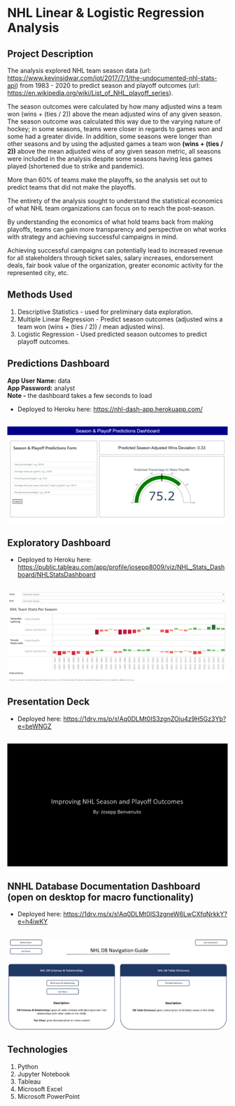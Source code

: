 # NHL Linear & Logistic Regression Analysis

## Project Description

The analysis explored NHL team season data (url: https://www.kevinsidwar.com/iot/2017/7/1/the-undocumented-nhl-stats-api) from 1983 - 2020 to predict season and playoff outcomes (url: https://en.wikipedia.org/wiki/List_of_NHL_playoff_series).

The season outcomes were calculated by how many adjusted wins a team won (wins + (ties / 2)) above the mean adjusted wins of any given season. The season outcome was calculated this way due to the varying nature of hockey; in some seasons, teams were closer in regards to games won and some had a greater divide. In addition, some seasons were longer than other seasons and by using the adjusted games a team won **(wins + (ties / 2))** above the mean adjusted wins of any given season metric, all seasons were included in the analysis despite some seasons having less games played (shortened due to strike and pandemic).

More than 60% of teams make the playoffs, so the analysis set out to predict teams that did not make the playoffs.

The entirety of the analysis sought to understand the statistical economics of what NHL team organizations can focus on to reach the post-season. 

By understanding the economics of what hold teams back from making playoffs, teams can gain more transparency and perspective on what works with strategy and achieving successful campaigns in mind.

Achieving successful campaigns can potentially lead to increased revenue for all stakeholders through ticket sales, salary increases, endorsement deals, fair book value of the organization, greater economic activity for the represented city, etc.

## Methods Used

1) Descriptive Statistics - used for preliminary data exploration.
2) Multiple Linear Regression - Predict season outcomes (adjusted wins a team won (wins + (ties / 2)) / mean adjusted wins).
3) Logistic Regression - Used predicted season outcomes to predict playoff outcomes.

## Predictions Dashboard

<p><strong>App User Name:</strong> data<br> <strong>App Password:</strong> analyst <br><strong>Note -</strong> the dashboard takes a few seconds to load</p>

* Deployed to Heroku here: https://nhl-dash-app.herokuapp.com/<br><br>

![](ReadMe_Images/Dash2.png)

## Exploratory Dashboard

* Deployed to Heroku here: https://public.tableau.com/app/profile/josepp8009/viz/NHL_Stats_Dashboard/NHLStatsDashboard<br><br>

![](ReadMe_Images/Tableau.png)

## Presentation Deck

* Deployed here: https://1drv.ms/p/s!Aq0DLMt0IS3zgnZOju4z9H5Gz3Yb?e=beWNGZ<br><br>

![](ReadMe_Images/Deck.png)

## NNHL Database Documentation Dashboard (open on desktop for macro functionality)

* Deployed here: https://1drv.ms/x/s!Aq0DLMt0IS3zgneW6LwCXfqNrkkY?e=h4iwKY<br><br>

![](ReadMe_Images/NHLDB_Doc.png)

## Technologies 

1) Python 
2) Jupyter Notebook
3) Tableau
4) Microsoft Excel
5) Microsoft PowerPoint

